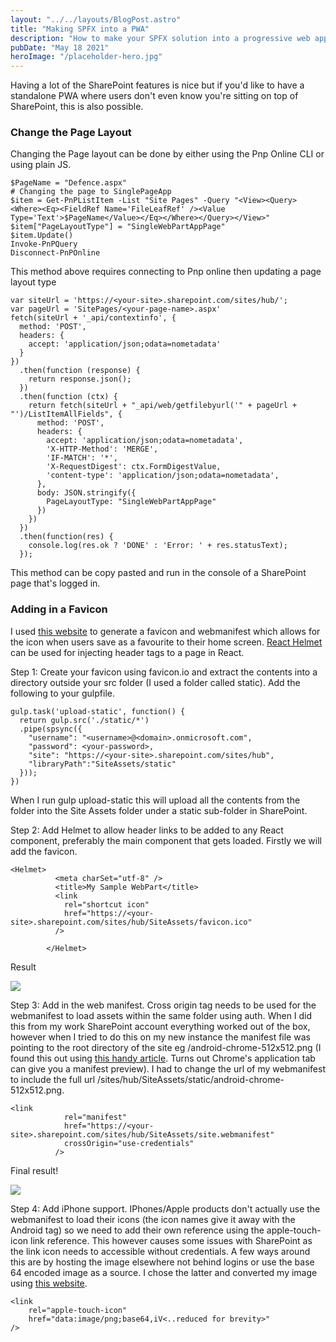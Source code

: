 ```yaml
---
layout: "../../layouts/BlogPost.astro"
title: "Making SPFX into a PWA"
description: "How to make your SPFX solution into a progressive web app."
pubDate: "May 18 2021"
heroImage: "/placeholder-hero.jpg"
---
```


Having a lot of the SharePoint features is nice but if you'd like to have a standalone PWA where users don't even know you're sitting on top of SharePoint, this is also possible.

### Change the Page Layout

Changing the Page layout can be done by either using the Pnp Online CLI or using plain JS.

    $PageName = "Defence.aspx"
    # Changing the page to SinglePageApp
    $item = Get-PnPListItem -List "Site Pages" -Query "<View><Query><Where><Eq><FieldRef Name='FileLeafRef' /><Value Type='Text'>$PageName</Value></Eq></Where></Query></View>"
    $item["PageLayoutType"] = "SingleWebPartAppPage"
    $item.Update()
    Invoke-PnPQuery
    Disconnect-PnPOnline

This method above requires connecting to Pnp online then updating a page layout type

    var siteUrl = 'https://<your-site>.sharepoint.com/sites/hub/';
    var pageUrl = 'SitePages/<your-page-name>.aspx'
    fetch(siteUrl + '_api/contextinfo', {
      method: 'POST',
      headers: {
        accept: 'application/json;odata=nometadata'
      }
    })
      .then(function (response) {
        return response.json();
      })
      .then(function (ctx) {
        return fetch(siteUrl + "_api/web/getfilebyurl('" + pageUrl + "')/ListItemAllFields", {
          method: 'POST',
          headers: {
            accept: 'application/json;odata=nometadata',
            'X-HTTP-Method': 'MERGE',
            'IF-MATCH': '*',
            'X-RequestDigest': ctx.FormDigestValue,
            'content-type': 'application/json;odata=nometadata',
          },
          body: JSON.stringify({
            PageLayoutType: "SingleWebPartAppPage"
          })
        })
      })
      .then(function(res) {
        console.log(res.ok ? 'DONE' : 'Error: ' + res.statusText);
      });

This method can be copy pasted and run in the console of a SharePoint page that's logged in.

### Adding in a Favicon

I used [this website](https://favicon.io/) to generate a favicon and webmanifest which allows for the icon when users save as a favourite to their home screen. [React Helmet](https://www.npmjs.com/package/react-helmet) can be used for injecting header tags to a page in React.

Step 1: Create your favicon using favicon.io and extract the contents into a directory outside your src folder (I used a folder called static). Add the following to your gulpfile.

    gulp.task('upload-static', function() {
      return gulp.src('./static/*')
      .pipe(spsync({
        "username": "<username>@<domain>.onmicrosoft.com",
        "password": <your-password>,
        "site": "https://<your-site>.sharepoint.com/sites/hub",
        "libraryPath":"SiteAssets/static"
      }));
    })

When I run gulp upload-static this will upload all the contents from the folder into the Site Assets folder under a static sub-folder in SharePoint.

Step 2: Add Helmet to allow header links to be added to any React component, preferably the main component that gets loaded. Firstly we will add the favicon.

    <Helmet>
              <meta charSet="utf-8" />
              <title>My Sample WebPart</title>
              <link
                rel="shortcut icon"
                href="https://<your-site>.sharepoint.com/sites/hub/SiteAssets/favicon.ico"
              />
              
            </Helmet>

Result

![](__GHOST_URL__/content/images/2021/05/image-6.png)

Step 3: Add in the web manifest. Cross origin tag needs to be used for the webmanifest to load assets within the same folder using auth. When I did this from my work SharePoint account everything worked out of the box, however when I tried to do this on my new instance the manifest file was pointing to the root directory of the site eg <your-site>/android-chrome-512x512.png (I found this out using [this handy article](https://web.dev/add-manifest-react/). Turns out Chrome's application tab can give you a manifest preview). I had to change the url of my webmanifest to include the full url /sites/hub/SiteAssets/static/android-chrome-512x512.png.

    <link
                rel="manifest"
                href="https://<your-site>.sharepoint.com/sites/hub/SiteAssets/site.webmanifest"
                crossOrigin="use-credentials"
              />

Final result!

![](__GHOST_URL__/content/images/2021/05/Screenshot_20210523-164015_Chrome.jpg)

Step 4: Add iPhone support. IPhones/Apple products don't actually use the webmanifest to load their icons (the icon names give it away with the Android tag) so we need to add their own reference using the apple-touch-icon link reference. This however causes some issues with SharePoint as the link icon needs to accessible without credentials. A few ways around this are by hosting the image elsewhere not behind logins or use the base 64 encoded image as a source. I chose the latter and converted my image using [this website](https://www.base64-image.de/).

    <link
    	rel="apple-touch-icon"
    	href="data:image/png;base64,iV<..reduced for brevity>"
    />
